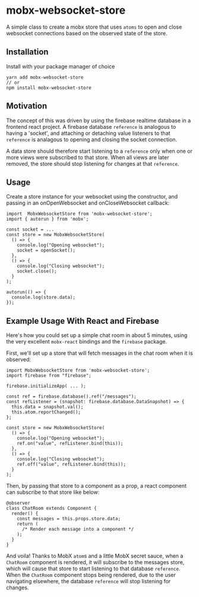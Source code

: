 # mobx-websocket-store

A simple class to create a mobx store that uses `atoms` to open and close websocket connections based on the observed state of the store.

## Installation

Install with your package manager of choice
```
yarn add mobx-websocket-store 
// or
npm install mobx-websocket-store 
```
## Motivation

The concept of this was driven by using the firebase realtime database in a frontend react project. A firebase database `reference` is analogous to having a 'socket', and attaching or detaching value listeners to that `reference` is analagous to opening and closing the socket connection.

A data store should therefore start listening to a `reference` only when one or more views were subscribed to that store. When all views are later removed, the store should stop listening for changes at that `reference`.


## Usage

Create a store instance for your websocket using the constructor, and passing in an onOpenWebsocket and onCloseWebsocket callback:
```
import  MobxWebsocketStore from 'mobx-websocket-store';
import { autorun } from 'mobx';

const socket = ...
const store = new MobxWebsocketStore(
  () => {
    console.log("Opening websocket");
    socket = openSocket();
  },
  () => {
    console.log("Closing websocket");
    socket.close();
  }
);

autorun(() => {
  console.log(store.data);
});
```

## Example Usage With React and Firebase
Here's how you could set up a simple chat room in about 5 minutes, using the very excellent `mobx-react` bindings and the `firebase` package.

First, we'll set up a store that will fetch messages in the chat room when it is observed:

```
import MobxWebsocketStore from 'mobx-websocket-store';
import firebase from "firebase";

firebase.initializeApp( ... );

const ref = firebase.database().ref("/messages");
const refListener = (snapshot: firebase.database.DataSnapshot) => {
  this.data = snapshot.val();
  this.atom.reportChanged();
};

const store = new MobxWebsocketStore(
  () => {
    console.log("Opening websocket");
    ref.on("value", refListener.bind(this));
  },
  () => {
    console.log("Closing websocket");
    ref.off("value", refListener.bind(this));
  }
);
```

Then, by passing that store to a component as a prop, a react component can subscribe to that store like below:

```
@observer
class ChatRoom extends Component {
  render() {
    const messages = this.props.store.data;
    return (
      /* Render each message into a component */
    );
  }
}
```

And voila! Thanks to MobX `atom`s and a little MobX secret sauce, when a `ChatRoom` component is rendered, it will subscribe to the messages store, which will cause that store to start listening to that database `reference`. When the `ChatRoom` component stops being rendered, due to the user navigating elsewhere, the database `reference` will stop listening for changes.
